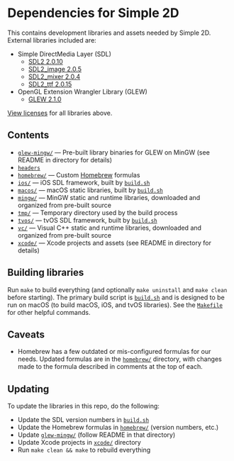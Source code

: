 # Dependencies for Simple 2D

This contains development libraries and assets needed by Simple 2D. External libraries included are:

- Simple DirectMedia Layer (SDL)
  - [SDL2 2.0.10](https://www.libsdl.org)
  - [SDL2_image 2.0.5](https://www.libsdl.org/projects/SDL_image)
  - [SDL2_mixer 2.0.4](https://www.libsdl.org/projects/SDL_mixer)
  - [SDL2_ttf 2.0.15](https://www.libsdl.org/projects/SDL_ttf)
- OpenGL Extension Wrangler Library (GLEW)
  - [GLEW 2.1.0](http://glew.sourceforge.net)

[View licenses](LICENSES.md) for all libraries above.

## Contents

- [`glew-mingw/`](glew-mingw) — Pre-built library binaries for GLEW on MinGW (see README in directory for details)
- [`headers`](headers)
- [`homebrew/`](homebrew) — Custom [Homebrew](https://brew.sh) formulas
- [`ios/`](ios) — iOS SDL framework, built by [`build.sh`](build.sh)
- [`macos/`](macos) — macOS static libraries, built by [`build.sh`](build.sh)
- [`mingw/`](mingw) — MinGW static and runtime libraries, downloaded and organized from pre-built source
- [`tmp/`](tmp) — Temporary directory used by the build process
- [`tvos/`](tvos) — tvOS SDL framework, built by [`build.sh`](build.sh)
- [`vc/`](vc) — Visual C++ static and runtime libraries, downloaded and organized from pre-built source
- [`xcode/`](xcode) — Xcode projects and assets (see README in directory for details)

## Building libraries

Run `make` to build everything (and optionally `make uninstall` and `make clean` before starting). The primary build script is [`build.sh`](build.sh) and is designed to be run on macOS (to build macOS, iOS, and tvOS libraries). See the [`Makefile`](Makefile) for other helpful commands.

## Caveats

- Homebrew has a few outdated or mis-configured formulas for our needs. Updated formulas are in the [`homebrew/`](homebrew) directory, with changes made to the formula described in comments at the top of each.

## Updating

To update the libraries in this repo, do the following:

- Update the SDL version numbers in [`build.sh`](build.sh)
- Update the Homebrew formulas in [`homebrew/`](homebrew) (version numbers, etc.)
- Update [`glew-mingw/`](glew-mingw) (follow README in that directory)
- Update Xcode projects in [`xcode/`](xcode) directory
- Run `make clean && make` to rebuild everything
